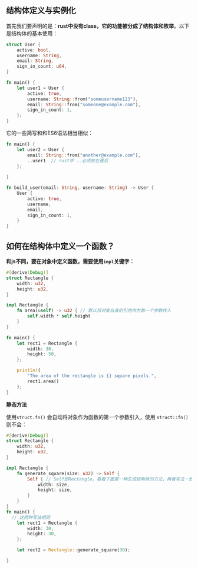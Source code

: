 ## 结构体定义与实例化

首先我们要声明的是：**rust中没有class，它的功能被分成了结构体和枚举**。以下是结构体的基本使用：

```rust
struct User {
    active: bool,
    username: String,
    email: String,
    sign_in_count: u64,
}

fn main() {
    let user1 = User {
        active: true,
        username: String::from("someusername123"),
        email: String::from("someone@example.com"),
        sign_in_count: 1,
    };
}
```

它的一些简写和和ES6语法相当相似：

```rust
fn main() {
    let user2 = User {
        email: String::from("another@example.com"),
        ..user1  // rust中 ..必须放在最后
    };
    
}

fn build_user(email: String, username: String) -> User {
    User {
        active: true,
        username,
        email,
        sign_in_count: 1,
    }
}

```

## 如何在结构体中定义一个函数？

**和js不同，要在对象中定义函数，需要使用`impl`关键字：**

```rust
#[derive(Debug)]
struct Rectangle {
    width: u32,
    height: u32,
}

impl Rectangle {
    fn area(&self) -> u32 { // 默认将对象自身的引用作为第一个参数传入
        self.width * self.height
    }
}

fn main() {
    let rect1 = Rectangle {
        width: 30,
        height: 50,
    };

    println!(
        "The area of the rectangle is {} square pixels.",
        rect1.area()
    );
}

```

**静态方法**

使用`struct.fn()` 会自动将对象作为函数的第一个参数引入，使用 `struct::fn()` 则不会：

```rust
#[derive(Debug)]
struct Rectangle {
    width: u32,
    height: u32,
}

impl Rectangle {
    fn generate_square(size: u32) -> Self {
        Self { // Self即Rectangle，看看下面第一种生成结构体的方法，两者写法一致
            width: size,
            height: size,
        }
    }
}
fn main() {
  // 这两种写法相同
    let rect1 = Rectangle {
        width: 30,
        height: 30,
    };

    let rect2 = Rectangle::generate_square(30);

}
```
